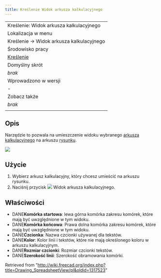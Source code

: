 ```yaml
---
title: Kreślenie Widok arkusza kalkulacyjnego
---
```

|  |
| --- |
| Kreślenie: Widok arkusza kalkulacyjnego |
| Lokalizacja w menu |
| Kreślenie → Widok arkusza kalkulacyjnego |
| Środowisko pracy |
| [Kreślenie](/Drawing_Workbench/pl "Drawing Workbench/pl") |
| Domyślny skrót |
| *brak* |
| Wprowadzono w wersji |
| - |
| Zobacz także |
| *brak* |
|  |

## Opis

Narzędzie to pozwala na umieszczenie widoku wybranego [arkusza kalkulacyjnego](/Spreadsheet_Workbench/pl "Spreadsheet Workbench/pl") na arkuszu [rysunku](/Drawing_Workbench/pl "Drawing Workbench/pl").

![](/images/Drawing_spreadsheetview.jpg)

## Użycie

1. Wybierz arkusz kalkulacyjny, który chcesz umieścić na arkuszu rysunku.
2. Naciśnij przycisk ![](/images/Drawing_SpreadsheetView.png) Widok arkusza kalkulacyjnego.

## Właściwości

* DANE**Komórka startowa**: lewa górna komórka zakresu komórek, które mają być uwzględnione w tym widoku.
* DANE**Komórka końcowa**: Prawa dolna komórka zakresu komórek, które mają być uwzględnione w tym widoku.
* DANE**Czcionka**: Nazwa czcionki używanej dla tekstów.
* DANE**Kolor**: Kolor linii i tekstów, które nie mają określonego koloru w arkuszu kalkulacyjnym.
* DANE**Rozmiar czcionki**: Rozmiar czcionki tekstów.
* DANE**Szerokość linii**: Szerokość obramowania komórki.

Retrieved from "<http://wiki.freecad.org/index.php?title=Drawing_SpreadsheetView/pl&oldid=1317523>"